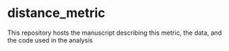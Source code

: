 # distance_metric
This repository hosts the manuscript describing this metric, the data, and the code used in the analysis
